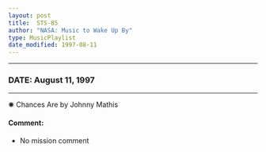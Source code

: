 ```yaml
---
layout: post
title:  STS-85
author: "NASA: Music to Wake Up By"
type: MusicPlaylist
date_modified: 1997-08-11
---
```


----
### DATE: August 11, 1997
----
✺ Chances Are by Johnny Mathis

#### Comment:
* No mission comment
